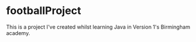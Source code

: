 # footballProject
This is a project I've created whilst learning Java in Version 1's Birmingham academy.
